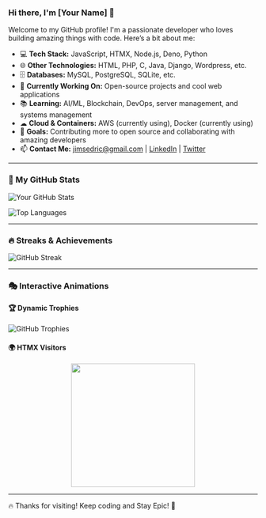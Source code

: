 ### Hi there, I'm [Your Name] 👋

Welcome to my GitHub profile! I'm a passionate developer who loves building amazing things with code. Here’s a bit about me:

- 💻 **Tech Stack:** JavaScript, HTMX, Node.js, Deno, Python
- 🌐 **Other Technologies:** HTML, PHP, C, Java, Django, Wordpress, etc.
- 🗄 **Databases:** MySQL, PostgreSQL, SQLite, etc.
- 🚀 **Currently Working On:** Open-source projects and cool web applications
- 📚 **Learning:** AI/ML, Blockchain, DevOps, server management, and systems management
- ☁ **Cloud & Containers:** AWS (currently using), Docker (currently using)
- 🎯 **Goals:** Contributing more to open source and collaborating with amazing developers
- 📫 **Contact Me:** jimsedric@gmail.com | [LinkedIn](https://linkedin.com/in/yourprofile) | [Twitter](https://twitter.com/yourhandle)

---

### 🚀 My GitHub Stats

![Your GitHub Stats](https://github-readme-stats.vercel.app/api?username=espinojim2&show_icons=true&theme=radical)

![Top Languages](https://github-readme-stats.vercel.app/api/top-langs/?username=espinojim2&layout=compact&theme=radical)

---

### 🔥 Streaks & Achievements

![GitHub Streak](https://github-readme-streak-stats.herokuapp.com/?user=espinojim2&theme=dark)

---

### 🎭 Interactive Animations

#### 🏆 Dynamic Trophies
![GitHub Trophies](https://github-profile-trophy.vercel.app/?username=espinojim2&theme=darkhub)


#### 🌍 HTMX Visitors
<p align="center">
  <img src="https://htmx.ceo/assets/visitor.gif" width="250px">
</p>


---

🔥 Thanks for visiting! Keep coding and Stay Epic! 🚀
